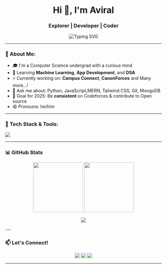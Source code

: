 <h1 align="center">Hi 👋, I'm Aviral</h1>
<h3 align="center">Explorer | Developer | Coder</h3>

<p align="center">
  <img src="https://readme-typing-svg.herokuapp.com?font=Fira+Code&size=20&pause=1000&color=58A6FF&center=true&vCenter=true&width=435&lines=Developer+%7C+Open Source+%7C+ML+Enthusiast" alt="Typing SVG" />
</p>

---

### 🧠 About Me:
- 🎓 I'm a Computer Science undergrad with a curious mind
- 🧠 Learning **Machine Learning**, **App Development**, and **DSA**
- ⚡ Currently working on:  **Campus Connect**, **CanonForces** and Many more...!
- 💬 Ask me about: Python, JavaScript,MERN, Tailwind CSS, Git, MongoDB
- 🌱 Goal for 2025: Be **consistent** on Codeforces & contribute to Open source
- 😄 Pronouns: he/him

---

### 🔧 Tech Stack & Tools:
<img src="https://skillicons.dev/icons?i=python,js,react,nodejs,express,mongodb,html,css,tailwind,git,github,vscode,figma" />

---

### 📊 GitHub Stats

<p align="center">
  <img src="https://github-readme-stats.vercel.app/api?username=aviralsaxena16&show_icons=true&theme=github_dark&count_private=true" height="160" />
  <img src="https://github-readme-stats.vercel.app/api/top-langs/?username=aviralsaxena16&layout=compact&theme=github_dark" height="160"/>
</p>

<p align="center">
  <img src="https://streak-stats.demolab.com?user=aviralsaxena16&theme=github-dark&hide_border=true&date_format=M%20j%5B%2C%20Y%5D" />
</p>
---

### 📫 Let's Connect!

<p align="center">
  <a href="mailto:avirals@iitbhilai.ac.in"><img src="https://img.shields.io/badge/-Email-D14836?style=flat-square&logo=gmail&logoColor=white" /></a>
  <a href="https://www.linkedin.com/in/aviral-saxena-528598320" target="_blank"><img src="https://img.shields.io/badge/-LinkedIn-blue?style=flat-square&logo=linkedin" /></a>
  <a href="https://github.com/aviralsaxena16"><img src="https://img.shields.io/badge/-GitHub-181717?style=flat-square&logo=github" /></a>
</p>

---


